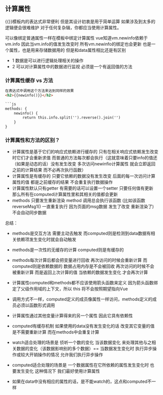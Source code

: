 ## 计算属性
{{}}模板内的表达式非常便利 但是其设计初衷是用于简单运算 如果涉及到太多的逻辑便会很难维护 对于任何复杂辑，你都应当使用计算属性。

可以像绑定普通属性一样在模板中绑定计算属性 vue知道vm.newinfo依赖于vm.info 因此当vm.info的值发生改变时 所有vm.newinfo的绑定也会更新 也是一个属性，也是用来存储数据用的 但是和data属性相比还是有区别
* 1 数据是可以进行逻辑处理相关的操作
* 2 可以对计算属性中的数据进行监视
  必须是一个有返回值的方法


### 计算属性缓存 vs 方法
```html
在表达式中调用这个方法来达到同样的效果
<h2>{{newinfo()}}</h2>

```js
methods: {
    newinfo() {
        return this.info.split('').reverse().join('')
    }
}
```

### 计算属性和方法的区别？
* 计算属性是基于它们的响应式依赖进行缓存的 只有在相关响应式依赖发生改变时它们才会重新求值 而普通的方法每次都会执行（这就意味着只要info的值还（如果是动态的话）没有发生改变 多次访问newinfio计算属性 就会立即返回之前的计算结果 而不必再次执行函数）
* 计算属性是有缓存的 只要它依赖的数据没有发生改变 后面的每一次访问计算属性的值 都是之前缓存的结果 不会重复执行数据操作
* 计算属性默认只有getter 有需要的话可以设置一个setter 只要任何值有更新 那么所有在computed计算属性里和其相关的值都会更新
* methods 只要发生重新渲染 method 调用总会执行该函数 (比如该函数reverseMsg1() 一直重复执行 因为页面的msg数据 发生了改变 重新渲染了) 不会自动同步数据 

总结：
* methods是交互方法 需要主动去触发 而computed则是检测到data数据有相关依赖项发生变化时就会自动触发
* methods是一次性的无缓存的计算 computed则是有缓存的 
* methods每次计算后都会把变量进行回收 再次访问的时候会重新计算 而computed则是依赖数据的 数据占用内存是不会被回收 再次访问的时候不会被重新计算 而是返回上次计算的值 当依赖的数据发生变化 才会再次计算
* 计算属性computed和methods都不应该使用箭头函数来定义 因为箭头函数绑定了父级作用域的上下文，所以 this 将不会按照期望指向Vue
* 调用方式不一样，computed定义的成员像属性一样访问，methods定义的成员必须以函数形式调用
* 计算属性通过其他变量计算得来的另一个属性 因此它具有依赖性
* computed有缓存机制 如果使用的data没有发生变化的话 改变其它变量的值 是不需要重新计算 而在methods中会重复计算

* watch适合处理的场景是 侦听一个数的变化 当该数据变化 来处理其他与之相关数据的变化（该数据影响别的多个数据）== 当数据发生变化时 执行异步操作或较大开销操作的情况 允许我们执行异步操作
* computed适合处理的场景是 一个数据属性在它所依赖的属性发生变化时 也要发生变化 这种情况下 我们最好使用计算属性
* 如果在data中没有相应的属性的话，是不能watch的，这点和computed不一样
```
